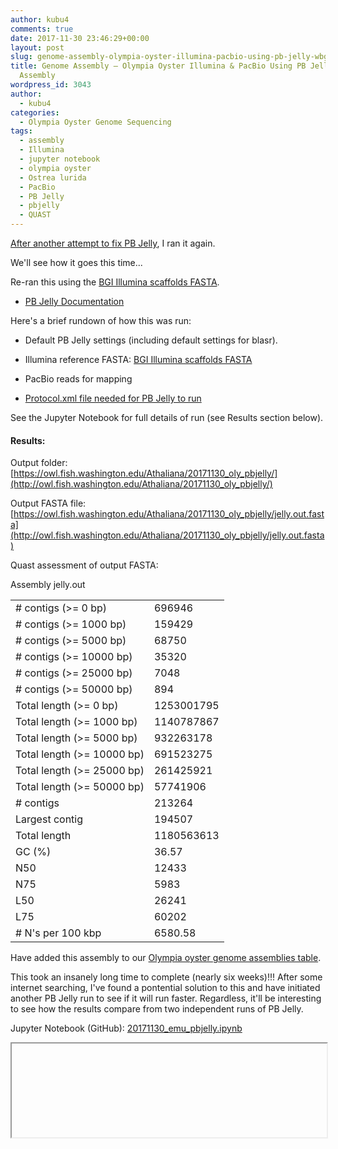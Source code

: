 ```yaml
---
author: kubu4
comments: true
date: 2017-11-30 23:46:29+00:00
layout: post
slug: genome-assembly-olympia-oyster-illumina-pacbio-using-pb-jelly-wbgi-scaffold-assembly-2
title: Genome Assembly – Olympia Oyster Illumina & PacBio Using PB Jelly w/BGI Scaffold
  Assembly
wordpress_id: 3043
author:
  - kubu4
categories:
  - Olympia Oyster Genome Sequencing
tags:
  - assembly
  - Illumina
  - jupyter notebook
  - olympia oyster
  - Ostrea lurida
  - PacBio
  - PB Jelly
  - pbjelly
  - QUAST
---
```


[After another attempt to fix PB Jelly](2017/11/30/troubleshooting-pb-jelly-install-on-emu-continued.html), I ran it again.

We'll see how it goes this time...

Re-ran this using the [BGI Illumina scaffolds FASTA](https://owl.fish.washington.edu/O_lurida_genome_assemblies_BGI/20161201/cdts-hk.genomics.cn/Ostrea_lurida/Ostrea_lurida.fa).





  * [PB Jelly Documentation](httpss://sourceforge.net/p/pb-jelly/wiki/Home/)



Here's a brief rundown of how this was run:



  * Default PB Jelly settings (including default settings for blasr).


  * Illumina reference FASTA: [BGI Illumina scaffolds FASTA](https://owl.fish.washington.edu/O_lurida_genome_assemblies_BGI/20161201/cdts-hk.genomics.cn/Ostrea_lurida/Ostrea_lurida.fa)


  * PacBio reads for mapping


  * [Protocol.xml file needed for PB Jelly to run](https://owl.fish.washington.edu/Athaliana/20171130_oly_pbjelly/Protocol.xml)



See the Jupyter Notebook for full details of run (see Results section below).



#### Results:



Output folder: [https://owl.fish.washington.edu/Athaliana/20171130_oly_pbjelly/](http://owl.fish.washington.edu/Athaliana/20171130_oly_pbjelly/)

Output FASTA file: [https://owl.fish.washington.edu/Athaliana/20171130_oly_pbjelly/jelly.out.fasta](http://owl.fish.washington.edu/Athaliana/20171130_oly_pbjelly/jelly.out.fasta)

Quast assessment of output FASTA:

<table >

<tr >
  Assembly
  jelly.out
</tr>

<tbody >
<tr >
  
<td ># contigs (>= 0 bp)
</td>
  
<td >696946
</td>
</tr>
<tr >
  
<td ># contigs (>= 1000 bp)
</td>
  
<td >159429
</td>
</tr>
<tr >
  
<td ># contigs (>= 5000 bp)
</td>
  
<td >68750
</td>
</tr>
<tr >
  
<td ># contigs (>= 10000 bp)
</td>
  
<td >35320
</td>
</tr>
<tr >
  
<td ># contigs (>= 25000 bp)
</td>
  
<td >7048
</td>
</tr>
<tr >
  
<td ># contigs (>= 50000 bp)
</td>
  
<td >894
</td>
</tr>
<tr >
  
<td >Total length (>= 0 bp)
</td>
  
<td >1253001795
</td>
</tr>
<tr >
  
<td >Total length (>= 1000 bp)
</td>
  
<td >1140787867
</td>
</tr>
<tr >
  
<td >Total length (>= 5000 bp)
</td>
  
<td >932263178
</td>
</tr>
<tr >
  
<td >Total length (>= 10000 bp)
</td>
  
<td >691523275
</td>
</tr>
<tr >
  
<td >Total length (>= 25000 bp)
</td>
  
<td >261425921
</td>
</tr>
<tr >
  
<td >Total length (>= 50000 bp)
</td>
  
<td >57741906
</td>
</tr>
<tr >
  
<td ># contigs
</td>
  
<td >213264
</td>
</tr>
<tr >
  
<td >Largest contig
</td>
  
<td >194507
</td>
</tr>
<tr >
  
<td >Total length
</td>
  
<td >1180563613
</td>
</tr>
<tr >
  
<td >GC (%)
</td>
  
<td >36.57
</td>
</tr>
<tr >
  
<td >N50
</td>
  
<td >12433
</td>
</tr>
<tr >
  
<td >N75
</td>
  
<td >5983
</td>
</tr>
<tr >
  
<td >L50
</td>
  
<td >26241
</td>
</tr>
<tr >
  
<td >L75
</td>
  
<td >60202
</td>
</tr>
<tr >
  
<td ># N's per 100 kbp
</td>
  
<td >6580.58
</td>
</tr>
</tbody>
</table>

Have added this assembly to our [Olympia oyster genome assemblies table](httpss://github.com/RobertsLab/project-olympia.oyster-genomic/wiki/Genome-Assemblies).

This took an insanely long time to complete (nearly six weeks)!!! After some internet searching, I've found a pontential solution to this and have initiated another PB Jelly run to see if it will run faster. Regardless, it'll be interesting to see how the results compare from two independent runs of PB Jelly.

Jupyter Notebook (GitHub): [20171130_emu_pbjelly.ipynb](httpss://github.com/sr320/LabDocs/blob/master/jupyter_nbs/sam/20171130_emu_pbjelly.ipynb)

<iframe src="httpss://render.githubusercontent.com/view/ipynb?commit=87d65add8efa1d529de364017472839a7f2236c3&enc;_url=68747470733a2f2f7261772e67697468756275736572636f6e74656e742e636f6d2f73723332302f4c6162446f63732f383764363561646438656661316435323964653336343031373437323833396137663232333663332f6a7570797465725f6e62732f73616d2f32303137313133305f656d755f70626a656c6c792e6970796e62&nwo;=sr320%2FLabDocs&path;=jupyter_nbs%2Fsam%2F20171130_emu_pbjelly.ipynb&repository;_id=13746500&repository;_type=Repository#656df5c8-43b5-49d3-8f01-ce6dba13ae6d" width="100%" same_height_as="window" scrolling="yes"></iframe>
